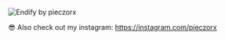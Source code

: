 ![Endify by pieczorx](https://i.imgur.com/bg8ArU6.png)


😎 Also check out my instagram: https://instagram.com/pieczorx
